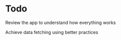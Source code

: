 # Todo

Review the app to understand how everything works

Achieve data fetching using better practices
